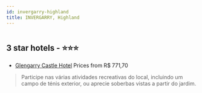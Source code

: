 ```yaml
---
id: invergarry-highland
title: INVERGARRY, Highland
---
```


<center><img src="https://i.travelapi.com/hotels/14000000/13210000/13205800/13205782/bf9f1aec_z.jpg" alt="" /></center>


##  3 star hotels - ⭐️⭐️⭐️

-    [Glengarry Castle Hotel](https://us.hurb.com/hotels/invergarry/glengarry-castle-hotel-HT-CUZT?cmp=18055) Prices from R$ 771,70
   > Participe nas várias atividades recreativas do local, incluindo um campo de ténis exterior, ou aprecie soberbas vistas a partir do jardim.

